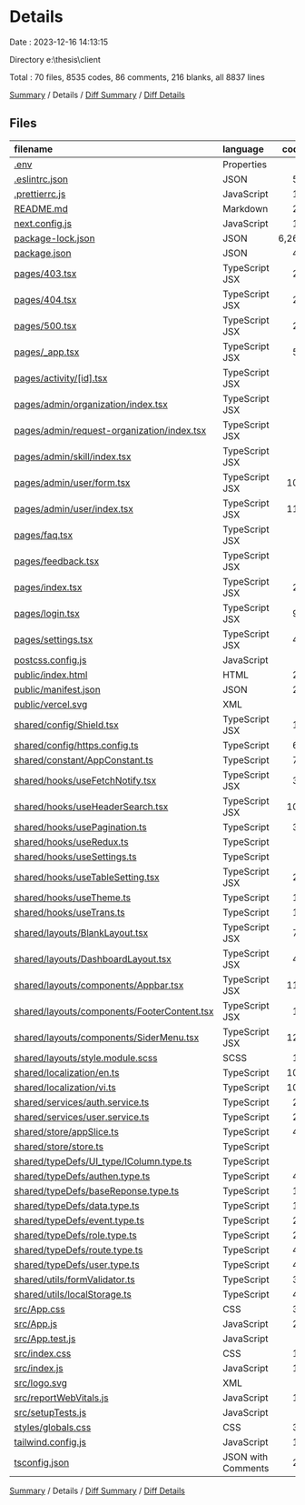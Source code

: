 # Details

Date : 2023-12-16 14:13:15

Directory e:\\thesis\\client

Total : 70 files,  8535 codes, 86 comments, 216 blanks, all 8837 lines

[Summary](results.md) / Details / [Diff Summary](diff.md) / [Diff Details](diff-details.md)

## Files
| filename | language | code | comment | blank | total |
| :--- | :--- | ---: | ---: | ---: | ---: |
| [.env](/.env) | Properties | 8 | 0 | 0 | 8 |
| [.eslintrc.json](/.eslintrc.json) | JSON | 52 | 3 | 1 | 56 |
| [.prettierrc.js](/.prettierrc.js) | JavaScript | 17 | 0 | 1 | 18 |
| [README.md](/README.md) | Markdown | 20 | 0 | 15 | 35 |
| [next.config.js](/next.config.js) | JavaScript | 12 | 1 | 3 | 16 |
| [package-lock.json](/package-lock.json) | JSON | 6,264 | 0 | 1 | 6,265 |
| [package.json](/package.json) | JSON | 49 | 0 | 1 | 50 |
| [pages/403.tsx](/pages/403.tsx) | TypeScript JSX | 23 | 1 | 5 | 29 |
| [pages/404.tsx](/pages/404.tsx) | TypeScript JSX | 23 | 1 | 4 | 28 |
| [pages/500.tsx](/pages/500.tsx) | TypeScript JSX | 24 | 1 | 7 | 32 |
| [pages/_app.tsx](/pages/_app.tsx) | TypeScript JSX | 50 | 0 | 7 | 57 |
| [pages/activity/[id].tsx](/pages/activity/%5Bid%5D.tsx) | TypeScript JSX | 0 | 0 | 1 | 1 |
| [pages/admin/organization/index.tsx](/pages/admin/organization/index.tsx) | TypeScript JSX | 4 | 0 | 2 | 6 |
| [pages/admin/request-organization/index.tsx](/pages/admin/request-organization/index.tsx) | TypeScript JSX | 4 | 0 | 2 | 6 |
| [pages/admin/skill/index.tsx](/pages/admin/skill/index.tsx) | TypeScript JSX | 4 | 0 | 2 | 6 |
| [pages/admin/user/form.tsx](/pages/admin/user/form.tsx) | TypeScript JSX | 108 | 0 | 5 | 113 |
| [pages/admin/user/index.tsx](/pages/admin/user/index.tsx) | TypeScript JSX | 112 | 0 | 4 | 116 |
| [pages/faq.tsx](/pages/faq.tsx) | TypeScript JSX | 4 | 0 | 2 | 6 |
| [pages/feedback.tsx](/pages/feedback.tsx) | TypeScript JSX | 4 | 0 | 1 | 5 |
| [pages/index.tsx](/pages/index.tsx) | TypeScript JSX | 23 | 0 | 3 | 26 |
| [pages/login.tsx](/pages/login.tsx) | TypeScript JSX | 96 | 4 | 7 | 107 |
| [pages/settings.tsx](/pages/settings.tsx) | TypeScript JSX | 42 | 0 | 1 | 43 |
| [postcss.config.js](/postcss.config.js) | JavaScript | 6 | 0 | 1 | 7 |
| [public/index.html](/public/index.html) | HTML | 20 | 23 | 1 | 44 |
| [public/manifest.json](/public/manifest.json) | JSON | 25 | 0 | 1 | 26 |
| [public/vercel.svg](/public/vercel.svg) | XML | 4 | 0 | 0 | 4 |
| [shared/config/Shield.tsx](/shared/config/Shield.tsx) | TypeScript JSX | 18 | 16 | 2 | 36 |
| [shared/config/https.config.ts](/shared/config/https.config.ts) | TypeScript | 62 | 3 | 3 | 68 |
| [shared/constant/AppConstant.ts](/shared/constant/AppConstant.ts) | TypeScript | 72 | 0 | 6 | 78 |
| [shared/hooks/useFetchNotify.tsx](/shared/hooks/useFetchNotify.tsx) | TypeScript JSX | 38 | 0 | 2 | 40 |
| [shared/hooks/useHeaderSearch.tsx](/shared/hooks/useHeaderSearch.tsx) | TypeScript JSX | 109 | 1 | 4 | 114 |
| [shared/hooks/usePagination.ts](/shared/hooks/usePagination.ts) | TypeScript | 32 | 5 | 3 | 40 |
| [shared/hooks/useRedux.ts](/shared/hooks/useRedux.ts) | TypeScript | 5 | 0 | 3 | 8 |
| [shared/hooks/useSettings.ts](/shared/hooks/useSettings.ts) | TypeScript | 3 | 0 | 2 | 5 |
| [shared/hooks/useTableSetting.tsx](/shared/hooks/useTableSetting.tsx) | TypeScript JSX | 22 | 0 | 2 | 24 |
| [shared/hooks/useTheme.ts](/shared/hooks/useTheme.ts) | TypeScript | 10 | 0 | 2 | 12 |
| [shared/hooks/useTrans.ts](/shared/hooks/useTrans.ts) | TypeScript | 19 | 0 | 2 | 21 |
| [shared/layouts/BlankLayout.tsx](/shared/layouts/BlankLayout.tsx) | TypeScript JSX | 74 | 0 | 4 | 78 |
| [shared/layouts/DashboardLayout.tsx](/shared/layouts/DashboardLayout.tsx) | TypeScript JSX | 43 | 0 | 3 | 46 |
| [shared/layouts/components/Appbar.tsx](/shared/layouts/components/Appbar.tsx) | TypeScript JSX | 119 | 7 | 4 | 130 |
| [shared/layouts/components/FooterContent.tsx](/shared/layouts/components/FooterContent.tsx) | TypeScript JSX | 13 | 0 | 3 | 16 |
| [shared/layouts/components/SiderMenu.tsx](/shared/layouts/components/SiderMenu.tsx) | TypeScript JSX | 122 | 0 | 6 | 128 |
| [shared/layouts/style.module.scss](/shared/layouts/style.module.scss) | SCSS | 18 | 0 | 4 | 22 |
| [shared/localization/en.ts](/shared/localization/en.ts) | TypeScript | 106 | 0 | 5 | 111 |
| [shared/localization/vi.ts](/shared/localization/vi.ts) | TypeScript | 106 | 0 | 4 | 110 |
| [shared/services/auth.service.ts](/shared/services/auth.service.ts) | TypeScript | 23 | 0 | 5 | 28 |
| [shared/services/user.service.ts](/shared/services/user.service.ts) | TypeScript | 21 | 0 | 4 | 25 |
| [shared/store/appSlice.ts](/shared/store/appSlice.ts) | TypeScript | 46 | 1 | 3 | 50 |
| [shared/store/store.ts](/shared/store/store.ts) | TypeScript | 9 | 2 | 4 | 15 |
| [shared/typeDefs/UI_type/IColumn.type.ts](/shared/typeDefs/UI_type/IColumn.type.ts) | TypeScript | 4 | 0 | 2 | 6 |
| [shared/typeDefs/authen.type.ts](/shared/typeDefs/authen.type.ts) | TypeScript | 40 | 0 | 3 | 43 |
| [shared/typeDefs/baseReponse.type.ts](/shared/typeDefs/baseReponse.type.ts) | TypeScript | 12 | 0 | 0 | 12 |
| [shared/typeDefs/data.type.ts](/shared/typeDefs/data.type.ts) | TypeScript | 10 | 0 | 1 | 11 |
| [shared/typeDefs/event.type.ts](/shared/typeDefs/event.type.ts) | TypeScript | 20 | 0 | 1 | 21 |
| [shared/typeDefs/role.type.ts](/shared/typeDefs/role.type.ts) | TypeScript | 21 | 1 | 2 | 24 |
| [shared/typeDefs/route.type.ts](/shared/typeDefs/route.type.ts) | TypeScript | 44 | 0 | 5 | 49 |
| [shared/typeDefs/user.type.ts](/shared/typeDefs/user.type.ts) | TypeScript | 41 | 0 | 5 | 46 |
| [shared/utils/formValidator.ts](/shared/utils/formValidator.ts) | TypeScript | 38 | 0 | 4 | 42 |
| [shared/utils/localStorage.ts](/shared/utils/localStorage.ts) | TypeScript | 47 | 0 | 8 | 55 |
| [src/App.css](/src/App.css) | CSS | 33 | 0 | 6 | 39 |
| [src/App.js](/src/App.js) | JavaScript | 23 | 0 | 3 | 26 |
| [src/App.test.js](/src/App.test.js) | JavaScript | 7 | 0 | 2 | 9 |
| [src/index.css](/src/index.css) | CSS | 12 | 0 | 2 | 14 |
| [src/index.js](/src/index.js) | JavaScript | 12 | 3 | 3 | 18 |
| [src/logo.svg](/src/logo.svg) | XML | 1 | 0 | 0 | 1 |
| [src/reportWebVitals.js](/src/reportWebVitals.js) | JavaScript | 12 | 0 | 2 | 14 |
| [src/setupTests.js](/src/setupTests.js) | JavaScript | 1 | 4 | 1 | 6 |
| [styles/globals.css](/styles/globals.css) | CSS | 34 | 0 | 7 | 41 |
| [tailwind.config.js](/tailwind.config.js) | JavaScript | 15 | 2 | 1 | 18 |
| [tsconfig.json](/tsconfig.json) | JSON with Comments | 20 | 7 | 0 | 27 |

[Summary](results.md) / Details / [Diff Summary](diff.md) / [Diff Details](diff-details.md)